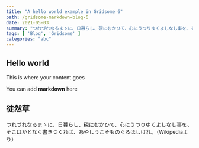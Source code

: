 ```yaml
---
title: "A hello world example in Gridsome 6"
path: /gridsome-markdown-blog-6
date: 2021-05-03
summary: "つれづれなるまゝに、日暮らし、硯にむかひて、心にうつりゆくよしなし事を、そこはかとなく書きつくれば、あやしうこそものぐるほしけれ。（Wikipediaより）"
tags: [ 'Blog', 'Gridsome' ]
categories: "abc"
---
```


## Hello world

This is where your content goes

You can add **markdown** here

## 徒然草

つれづれなるまゝに、日暮らし、硯にむかひて、心にうつりゆくよしなし事を、そこはかとなく書きつくれば、あやしうこそものぐるほしけれ。（Wikipediaより）
